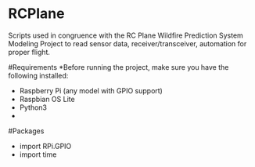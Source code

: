 # RCPlane
Scripts used in congruence with the RC Plane Wildfire Prediction System Modeling Project to read sensor data, receiver/transceiver, automation for proper flight.


#Requirements
*Before running the project, make sure you have the following installed:
- Raspberry Pi (any model with GPIO support)
- Raspbian OS Lite
- Python3
- 
#Packages
- import RPi.GPIO
- import time
